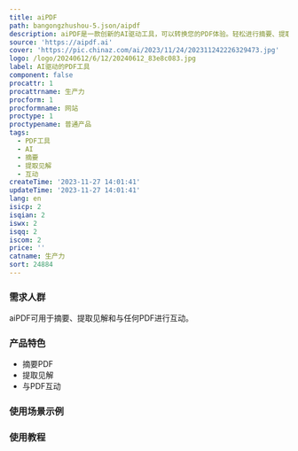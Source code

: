 ```yaml
---
title: aiPDF
path: bangongzhushou-5.json/aipdf
description: aiPDF是一款创新的AI驱动工具，可以转换您的PDF体验。轻松进行摘要、提取见解和与任何PDF互动。
source: 'https://aipdf.ai'
cover: 'https://pic.chinaz.com/ai/2023/11/24/202311242226329473.jpg'
logo: /logo/20240612/6/12/20240612_83e8c083.jpg
label: AI驱动的PDF工具
component: false
procattr: 1
procattrname: 生产力
procform: 1
procformname: 网站
proctype: 1
proctypename: 普通产品
tags:
  - PDF工具
  - AI
  - 摘要
  - 提取见解
  - 互动
createTime: '2023-11-27 14:01:41'
updateTime: '2023-11-27 14:01:41'
lang: en
isicp: 2
isqian: 2
iswx: 2
isqq: 2
iscom: 2
price: ''
catname: 生产力
sort: 24884
---
```




### 需求人群
aiPDF可用于摘要、提取见解和与任何PDF进行互动。

### 产品特色
- 摘要PDF
- 提取见解
- 与PDF互动

### 使用场景示例


### 使用教程


  
